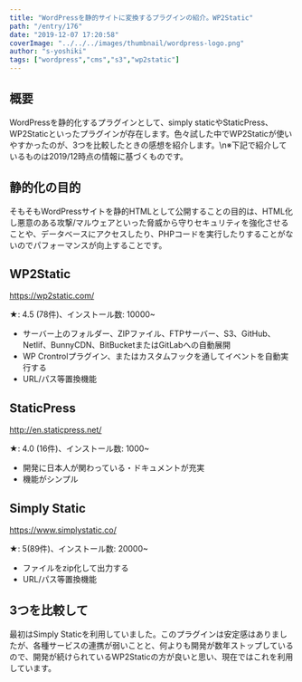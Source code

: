 ```yaml
---
title: "WordPressを静的サイトに変換するプラグインの紹介。WP2Static"
path: "/entry/176"
date: "2019-12-07 17:20:58"
coverImage: "../../../images/thumbnail/wordpress-logo.png"
author: "s-yoshiki"
tags: ["wordpress","cms","s3","wp2static"]
---
```


## 概要

WordPressを静的化するプラグインとして、simply staticやStaticPress、WP2Staticといったプラグインが存在します。色々試した中でWP2Staticが使いやすかったのが、3つを比較したときの感想を紹介します。\n※下記で紹介しているものは2019/12時点の情報に基づくものです。

## 静的化の目的

そもそもWordPressサイトを静的HTMLとして公開することの目的は、HTML化し悪意のある攻撃/マルウェアといった脅威から守りセキュリティを強化させることや、データベースにアクセスしたり、PHPコードを実行したりすることがないのでパフォーマンスが向上することです。

## WP2Static

<!-- wp:html -->
<a href="https://wp2static.com/">https://wp2static.com/</a>
<!-- /wp:html -->

★: 4.5 (78件)、インストール数: 10000~

<!-- wp:list -->
<ul><li>サーバー上のフォルダー、ZIPファイル、FTPサーバー、S3、GitHub、Netlif、BunnyCDN、BitBucketまたはGitLabへの自動展開</li><li>WP Crontrolプラグイン、またはカスタムフックを通してイベントを自動実行する</li><li>URL/パス等置換機能</li></ul>
<!-- /wp:list -->

## StaticPress

<a href="http://en.staticpress.net/">http://en.staticpress.net/</a>

★: 4.0 (16件)、インストール数: 1000~

<!-- wp:list -->
<ul><li>開発に日本人が関わっている・ドキュメントが充実</li><li>機能がシンプル</li></ul>
<!-- /wp:list -->

## Simply Static

<a href="https://www.simplystatic.co/">https://www.simplystatic.co/</a>

★: 5(89件)、インストール数: 20000~

<!-- wp:list -->
<ul><li>ファイルをzip化して出力する</li><li>URL/パス等置換機能</li></ul>
<!-- /wp:list -->

## 3つを比較して

最初はSimply Staticを利用していました。このプラグインは安定感はありましたが、各種サービスの連携が弱いことと、何よりも開発が数年ストップしているので、開発が続けられているWP2Staticの方が良いと思い、現在ではこれを利用しています。

